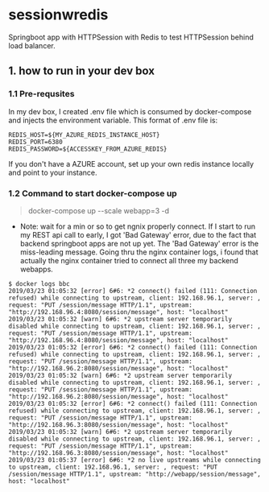 # sessionwredis

Springboot app with HTTPSession with Redis to test HTTPSession behind load balancer.


## 1. how to run in your dev box

### 1.1 Pre-requsites

In my dev box, I created .env file which is consumed by docker-compose and injects the environment variable. This format of .env file is:
```
REDIS_HOST=${MY_AZURE_REDIS_INSTANCE_HOST}
REDIS_PORT=6380
REDIS_PASSWORD=${ACCESSKEY_FROM_AZURE_REDIS}
```
If you don't have a AZURE account, set up your own redis instance locally and point to your instance.

### 1.2 Command to start docker-compose up
> docker-compose up --scale webapp=3 -d

* Note: wait for a min or so to get ngnix properly connect. If I start to run my REST api call to early, I got 'Bad Gateway' error, due to the fact that backend springboot apps are not up yet. The 'Bad Gateway' error is the miss-leading message. Going thru the nginx container logs, i found that actually the nginx container tried to connect all three my backend webapps.

```
$ docker logs bbc
2019/03/23 01:05:32 [error] 6#6: *2 connect() failed (111: Connection refused) while connecting to upstream, client: 192.168.96.1, server: , request: "PUT /session/message HTTP/1.1", upstream: "http://192.168.96.4:8080/session/message", host: "localhost"
2019/03/23 01:05:32 [warn] 6#6: *2 upstream server temporarily disabled while connecting to upstream, client: 192.168.96.1, server: , request: "PUT /session/message HTTP/1.1", upstream: "http://192.168.96.4:8080/session/message", host: "localhost"
2019/03/23 01:05:32 [error] 6#6: *2 connect() failed (111: Connection refused) while connecting to upstream, client: 192.168.96.1, server: , request: "PUT /session/message HTTP/1.1", upstream: "http://192.168.96.2:8080/session/message", host: "localhost"
2019/03/23 01:05:32 [warn] 6#6: *2 upstream server temporarily disabled while connecting to upstream, client: 192.168.96.1, server: , request: "PUT /session/message HTTP/1.1", upstream: "http://192.168.96.2:8080/session/message", host: "localhost"
2019/03/23 01:05:32 [error] 6#6: *2 connect() failed (111: Connection refused) while connecting to upstream, client: 192.168.96.1, server: , request: "PUT /session/message HTTP/1.1", upstream: "http://192.168.96.3:8080/session/message", host: "localhost"
2019/03/23 01:05:32 [warn] 6#6: *2 upstream server temporarily disabled while connecting to upstream, client: 192.168.96.1, server: , request: "PUT /session/message HTTP/1.1", upstream: "http://192.168.96.3:8080/session/message", host: "localhost"
2019/03/23 01:05:37 [error] 6#6: *2 no live upstreams while connecting to upstream, client: 192.168.96.1, server: , request: "PUT /session/message HTTP/1.1", upstream: "http://webapp/session/message", host: "localhost"
```
